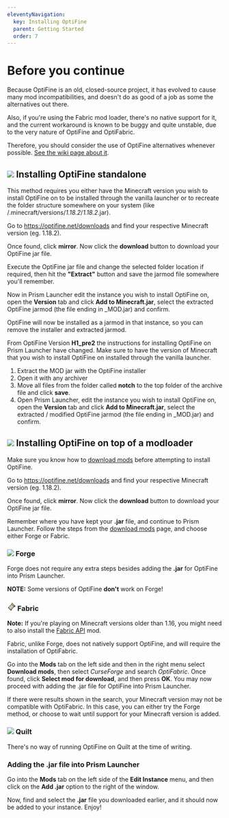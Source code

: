 ```yaml
---
eleventyNavigation:
  key: Installing OptiFine
  parent: Getting Started
  order: 7
---
```

# Before you continue

Because OptiFine is an old, closed-source project, it has evolved to cause many mod incompatibilities, and doesn't do as good of a job as some the alternatives out there.

Also, if you're using the Fabric mod loader, there's no native support for it, and the current workaround is known to be buggy and quite unstable, due to the very nature of OptiFine and OptiFabric.

Therefore, you should consider the use of OptiFine alternatives whenever possible. [See the wiki page about it](../install-of-alternatives).

## <img src="https://www.optifine.net/favicon.ico" height="20" /> Installing OptiFine standalone

This method requires you either have the Minecraft version you wish to install OptiFine on to be installed through the vanilla launcher or to recreate the folder structure somewhere on your system (like /.minecraft/versions/*1.18.2*/*1.18.2*.jar).

Go to <https://optifine.net/downloads> and find your respective Minecraft version (eg. 1.18.2).

Once found, click **mirror**. Now click the **download** button to download your OptiFine jar file.

Execute the OptiFine jar file and change the selected folder location if required, then hit the **"Extract"** button and save the jarmod file somewhere you'll remember.

Now in Prism Launcher edit the instance you wish to install OptiFine on, open the **Version** tab and click **Add to Minecraft.jar**, select the extracted OptiFine jarmod (the file ending in \_MOD.jar) and confirm.

OptiFine will now be installed as a jarmod in that instance, so you can remove the installer and extracted jarmod.

From OptiFine Version **H1_pre2** the instructions for installing OptiFine on Prism Launcher have changed. Make sure to have the version of Minecraft that you wish to install OptiFine on installed through the vanilla launcher.

1. Extract the MOD jar with the OptiFine installer
2. Open it with any archiver
3. Move all files from the folder called **notch** to the top folder of the archive file and click **save**.
4. Open Prism Launcher, edit the instance you wish to install OptiFine on, open the **Version** tab and click **Add to Minecraft.jar**, select the extracted / modified OptiFine jarmod (the file ending in _MOD.jar) and confirm.

## <img src="https://www.optifine.net/favicon.ico" height="20" /> Installing OptiFine on top of a modloader

Make sure you know how to [download mods](../download-mods) before attempting to install OptiFine.

Go to <https://optifine.net/downloads> and find your respective Minecraft version (eg. 1.18.2).

Once found, click **mirror**. Now click the **download** button to download your OptiFine jar file.

Remember where you have kept your **.jar** file, and continue to Prism Launcher. Follow the steps from the [download mods](../download-mods) page, and choose either Forge or Fabric.

### <img src="https://avatars0.githubusercontent.com/u/1390178?s=400&v=4" height="20"> Forge

Forge does not require any extra steps besides adding the **.jar** for OptiFine into Prism Launcher.

**NOTE:** Some versions of OptiFine **don't** work on Forge!

### <img src="https://raw.githubusercontent.com/FabricMC/community/main/media/unascribed/png/fabric.png" height="20"> Fabric

**Note:** If you're playing on Minecraft versions older than 1.16, you might need to also install the [Fabric API](../download-mods/#fabric) mod.

Fabric, unlike Forge, does not natively support OptiFine, and will require the installation of OptiFabric.

Go into the **Mods** tab on the left side and then in the right menu select **Download mods**, then select *CurseForge* and search *OptiFabric*. Once found, click **Select mod for download**, and then press **OK**. You may now proceed with adding the .jar file for OptiFine into Prism Launcher.

If there were results shown in the search, your Minecraft version may not be compatible with OptiFabric. In this case, you can either try the Forge method, or choose to wait until support for your Minecraft version is added.

### <img src="https://raw.githubusercontent.com/QuiltMC/art/master/brand/svg/quilt_logo_dark.svg" height="20"> Quilt

There's no way of running OptiFine on Quilt at the time of writing.

### Adding the .jar file into Prism Launcher

Go into the **Mods** tab on the left side of the **Edit Instance** menu, and then click on the **Add .jar** option to the right of the window.

Now, find and select the **.jar** file you downloaded earlier, and it should now be added to your instance. Enjoy!

